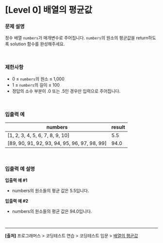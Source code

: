 # [Level 0] 배열의 평균값

### 문제 설명
정수 배열 `numbers`가 매개변수로 주어집니다. `numbers`의 원소의 평균값을 return하도록 solution 함수를 완성해주세요.

<br>

### 제한사항
* 0 ≤ `numbers`의 원소 ≤ 1,000
* 1 ≤ `numbers`의 길이 ≤ 100
* 정답의 소수 부분이 .0 또는 .5인 경우만 입력으로 주어집니다.

<br>

### 입출력 예
|numbers|result|
|---|---|
|[1, 2, 3, 4, 5, 6, 7, 8, 9, 10]|5.5|
|[89, 90, 91, 92, 93, 94, 95, 96, 97, 98, 99]|94.0|

<br>

### 입출력 예 설명
**입출력 예 #1**
* numbers의 원소들의 평균 값은 5.5입니다.

**입출력 예 #2**
* numbers의 원소들의 평균 값은 94.0입니다.


<br>

---

**[출처]** 프로그래머스 > 코딩테스트 연습 > 코딩테스트 입문 > [배열의 평균값](https://school.programmers.co.kr/learn/courses/30/lessons/120817)